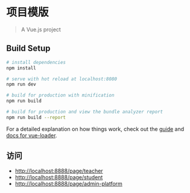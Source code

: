 # 项目模版

> A Vue.js project

## Build Setup

``` bash
# install dependencies
npm install

# serve with hot reload at localhost:8080
npm run dev

# build for production with minification
npm run build

# build for production and view the bundle analyzer report
npm run build --report
```

For a detailed explanation on how things work, check out the [guide](http://vuejs-templates.github.io/webpack/) and [docs for vue-loader](http://vuejs.github.io/vue-loader).

## 访问

* <http://localhost:8888/page/teacher>
* <http://localhost:8888/page/student>
* <http://localhost:8888/page/admin-platform>


